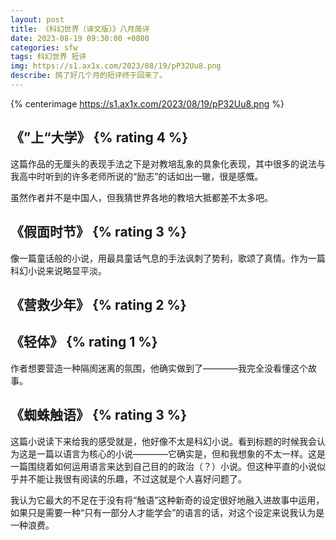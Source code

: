 ```yaml
---
layout: post
title: 《科幻世界（译文版）》八月简评
date: 2023-08-19 09:30:00 +0800
categories: sfw
tags: 科幻世界 短评
img: https://s1.ax1x.com/2023/08/19/pP32Uu8.png
describe: 鸽了好几个月的短评终于回来了。
---
```


{% centerimage https://s1.ax1x.com/2023/08/19/pP32Uu8.png %}

## 《”上“大学》 {% rating 4 %}

这篇作品的无厘头的表现手法之下是对教培乱象的具象化表现，其中很多的说法与我高中时听到的许多老师所说的“励志”的话如出一辙，很是感慨。

虽然作者并不是中国人，但我猜世界各地的教培大抵都差不太多吧。

## 《假面时节》 {% rating 3 %}

像一篇童话般的小说，用最具童话气息的手法讽刺了势利，歌颂了真情。作为一篇科幻小说来说略显平淡。

## 《营救少年》 {% rating 2 %}

## 《轻体》 {% rating 1 %}

作者想要营造一种隔阂迷离的氛围，他确实做到了————我完全没看懂这个故事。

## 《蜘蛛触语》 {% rating 3 %}

这篇小说读下来给我的感受就是，他好像不太是科幻小说。看到标题的时候我会认为这是一篇以语言为核心的小说————它确实是，但和我想象的不太一样。这是一篇围绕着如何运用语言来达到自己目的的政治（？）小说。但这种平直的小说似乎并不能让我很有阅读的乐趣，不过这就是个人喜好问题了。

我认为它最大的不足在于没有将“触语”这种新奇的设定很好地融入进故事中运用，如果只是需要一种“只有一部分人才能学会”的语言的话，对这个设定来说我认为是一种浪费。